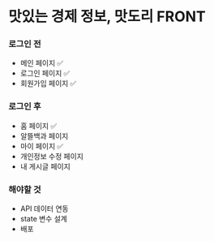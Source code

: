 # 맛있는 경제 정보, 맛도리 FRONT
### 로그인 전
* 메인 페이지  ✅
* 로그인 페이지 ✅
* 회원가입 페이지 ✅


### 로그인 후
* 홈 페이지 ✅
* 알뜰백과 페이지
* 마이 페이지 ✅
* 개인정보 수정 페이지
* 내 게시글 페이지

### 해야할 것
* API 데이터 연동
* state 변수 설계
* 배포
